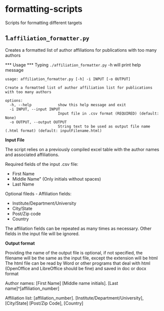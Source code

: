 # formatting-scripts
Scripts for formatting different targets

## 1.`affiliation_formatter.py`

Creates a formatted list of author affiliations for publications with too many authors

*** Usage ***
Typing `./affiliation_formatter.py` -h will print help message

```
usage: affiliation_formatter.py [-h] -i INPUT [-o OUTPUT]

Create a formatted list of author affiliation list for publications with too many authors

options:
  -h, --help            show this help message and exit
  -i INPUT, --input INPUT
                        Input file in .csv format (REQUIRED) (default: None)
  -o OUTPUT, --output OUTPUT
                        String text to be used as output file name (.html format) (default: inputFilename.html)

```

**Input File**

The script relies on a previously compiled excel table with the author names and associated affiliations.

Required fields of the input .csv file:

* First Name
* Middle Name" (Only initials without spaces)
* Last Name

Optional fileds - Affiliation fields:
* Institute/Department/University
* City/State 
* Post/Zip code
* Country

The affiliation fields can be repeated as many times as necessary. Other fields
in the input file will be ignored.


**Output format**

Providing the name of the output file is optional, if not specified, the filename will be the same as the input file, except the extension will be html
The html file can be read by Word or other programs that deal with html (OpenOffice and LibreOffice should be fine) and saved in doc or docx format

Author names: [First Name] [Middle name initials]. [Last name]^[affiliation_number]

Affiliation list: [affiliation_number]. [Institute/Department/University], [City/State] [Post/Zip Code], [Country]

